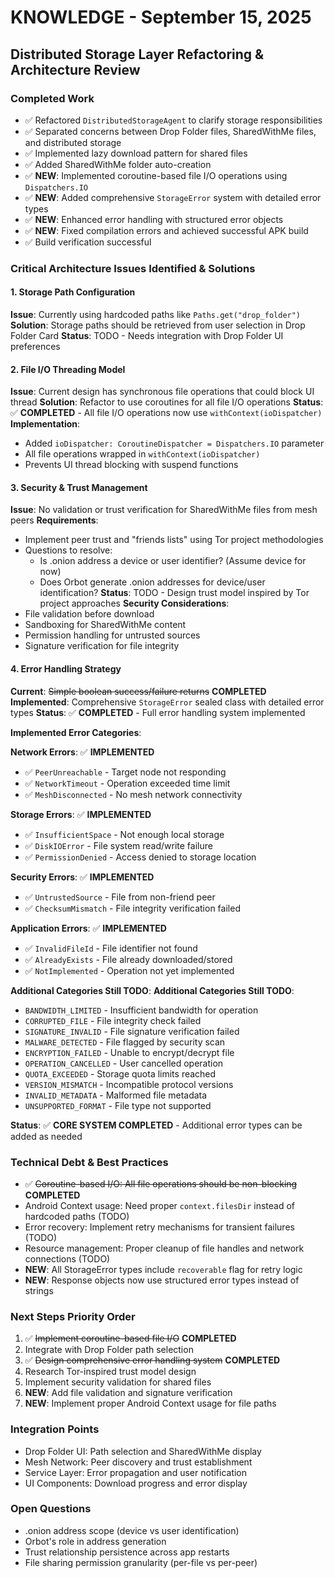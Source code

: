 # KNOWLEDGE - September 15, 2025

## Distributed Storage Layer Refactoring & Architecture Review

### Completed Work
- ✅ Refactored `DistributedStorageAgent` to clarify storage responsibilities
- ✅ Separated concerns between Drop Folder files, SharedWithMe files, and distributed storage
- ✅ Implemented lazy download pattern for shared files
- ✅ Added SharedWithMe folder auto-creation
- ✅ **NEW**: Implemented coroutine-based file I/O operations using `Dispatchers.IO`
- ✅ **NEW**: Added comprehensive `StorageError` system with detailed error types
- ✅ **NEW**: Enhanced error handling with structured error objects
- ✅ **NEW**: Fixed compilation errors and achieved successful APK build
- ✅ Build verification successful

### Critical Architecture Issues Identified & Solutions

#### 1. Storage Path Configuration
**Issue**: Currently using hardcoded paths like `Paths.get("drop_folder")`
**Solution**: Storage paths should be retrieved from user selection in Drop Folder Card
**Status**: TODO - Needs integration with Drop Folder UI preferences

#### 2. File I/O Threading Model
**Issue**: Current design has synchronous file operations that could block UI thread
**Solution**: Refactor to use coroutines for all file I/O operations
**Status**: ✅ **COMPLETED** - All file I/O operations now use `withContext(ioDispatcher)`
**Implementation**: 
- Added `ioDispatcher: CoroutineDispatcher = Dispatchers.IO` parameter
- All file operations wrapped in `withContext(ioDispatcher)`
- Prevents UI thread blocking with suspend functions

#### 3. Security & Trust Management
**Issue**: No validation or trust verification for SharedWithMe files from mesh peers
**Requirements**: 
- Implement peer trust and "friends lists" using Tor project methodologies
- Questions to resolve:
  - Is .onion address a device or user identifier? (Assume device for now)
  - Does Orbot generate .onion addresses for device/user identification?
**Status**: TODO - Design trust model inspired by Tor project approaches
**Security Considerations**:
- File validation before download
- Sandboxing for SharedWithMe content
- Permission handling for untrusted sources
- Signature verification for file integrity

#### 4. Error Handling Strategy
**Current**: ~~Simple boolean success/failure returns~~ **COMPLETED**
**Implemented**: Comprehensive `StorageError` sealed class with detailed error types
**Status**: ✅ **COMPLETED** - Full error handling system implemented

**Implemented Error Categories**:

**Network Errors**: ✅ **IMPLEMENTED**
- ✅ `PeerUnreachable` - Target node not responding
- ✅ `NetworkTimeout` - Operation exceeded time limit  
- ✅ `MeshDisconnected` - No mesh network connectivity

**Storage Errors**: ✅ **IMPLEMENTED**
- ✅ `InsufficientSpace` - Not enough local storage
- ✅ `DiskIOError` - File system read/write failure
- ✅ `PermissionDenied` - Access denied to storage location

**Security Errors**: ✅ **IMPLEMENTED** 
- ✅ `UntrustedSource` - File from non-friend peer
- ✅ `ChecksumMismatch` - File integrity verification failed

**Application Errors**: ✅ **IMPLEMENTED**
- ✅ `InvalidFileId` - File identifier not found
- ✅ `AlreadyExists` - File already downloaded/stored
- ✅ `NotImplemented` - Operation not yet implemented

**Additional Categories Still TODO**:
**Additional Categories Still TODO**:
- `BANDWIDTH_LIMITED` - Insufficient bandwidth for operation
- `CORRUPTED_FILE` - File integrity check failed
- `SIGNATURE_INVALID` - File signature verification failed
- `MALWARE_DETECTED` - File flagged by security scan
- `ENCRYPTION_FAILED` - Unable to encrypt/decrypt file
- `OPERATION_CANCELLED` - User cancelled operation
- `QUOTA_EXCEEDED` - Storage quota limits reached
- `VERSION_MISMATCH` - Incompatible protocol versions
- `INVALID_METADATA` - Malformed file metadata
- `UNSUPPORTED_FORMAT` - File type not supported

**Status**: ✅ **CORE SYSTEM COMPLETED** - Additional error types can be added as needed

### Technical Debt & Best Practices
- ✅ ~~Coroutine-based I/O: All file operations should be non-blocking~~ **COMPLETED**
- Android Context usage: Need proper `context.filesDir` instead of hardcoded paths (TODO)
- Error recovery: Implement retry mechanisms for transient failures (TODO)
- Resource management: Proper cleanup of file handles and network connections (TODO)
- **NEW**: All StorageError types include `recoverable` flag for retry logic
- **NEW**: Response objects now use structured error types instead of strings

### Next Steps Priority Order
1. ✅ ~~Implement coroutine-based file I/O~~ **COMPLETED**
2. Integrate with Drop Folder path selection
3. ✅ ~~Design comprehensive error handling system~~ **COMPLETED**
4. Research Tor-inspired trust model design
5. Implement security validation for shared files
6. **NEW**: Add file validation and signature verification
7. **NEW**: Implement proper Android Context usage for file paths

### Integration Points
- Drop Folder UI: Path selection and SharedWithMe display
- Mesh Network: Peer discovery and trust establishment
- Service Layer: Error propagation and user notification
- UI Components: Download progress and error display

### Open Questions
- .onion address scope (device vs user identification)
- Orbot's role in address generation
- Trust relationship persistence across app restarts
- File sharing permission granularity (per-file vs per-peer)
